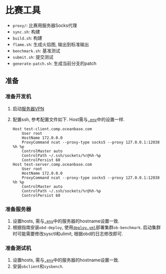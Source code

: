 # 比赛工具

* `proxy/`: 比赛用服务器Socks代理
* `sync.sh`: 构建
* `build.sh`: 构建
* `flame.sh`: 生成火焰图, 输出到标准输出
* `benchmark.sh`: 基准测试
* `submit.sh`: 提交测试
* `generate-patch.sh`: 生成当前分支的patch

## 准备

### 准备开发机

1. 启动[服务器VPN](./proxy/README.md)
1. 配置ssh, 参考配置文件如下. Host需与[`.env`](.env)中的设置一样.

   ``` sshconfig
   Host test-client.comp.oceanbase.com
       User root
       HostName 172.0.0.0
       ProxyCommand ncat --proxy-type socks5 --proxy 127.0.0.1:12038 %h %p
       ControlMaster auto
       ControlPath ~/.ssh/sockets/%r@%h-%p
       ControlPersist 60
   Host test-server.comp.oceanbase.com
       User root
       HostName 172.0.0.0
       ProxyCommand ncat --proxy-type socks5 --proxy 127.0.0.1:12038 %h %p
       ControlMaster auto
       ControlPath ~/.ssh/sockets/%r@%h-%p
       ControlPersist 60
   ```

### 准备服务器

1. 设置hosts, 需与[`.env`](.env)中的服务器的hostname设置一致.
1. 根据指南安装`obd-deploy`, 使用[`deploy.yml`](deploy.yaml)部署集群`ob-benchmark`.
   启动集群时可能需要修改sysctl和ulimit, 根据obd的日志修改即可.

### 准备测试机

1. 设置hosts, 需与[`.env`](.env)中的服务器的hostname设置一致.
1. 安装`obclient`和`sysbench`.